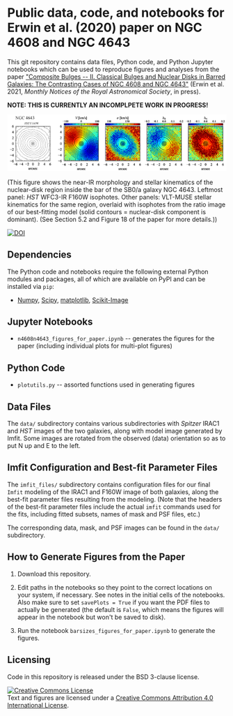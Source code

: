 # Public data, code, and notebooks for Erwin et al. (2020) paper on NGC 4608 and NGC 4643

This git repository contains data files, Python code, and Python Jupyter
notebooks which can be used to reproduce figures and analyses from the
paper ["Composite Bulges -- II. Classical Bulges and Nuclear Disks in
Barred Galaxies: The Contrasting Cases of NGC 4608 and NGC
4643"](https://www.mpe.mpg.de/~erwin/temp/n4608_n4643_paper.pdf) (Erwin et
al. 2021, *Monthly Notices of the Royal Astronomical Society*,
in press).

**NOTE: THIS IS CURRENTLY AN INCOMPLPETE WORK IN PROGRESS!**

![NGC 4643: nuclear-disk kinematics](./n4643_MUSE-kinematics_single-row.png)

(This figure shows the near-IR morphology and stellar kinematics of the
nuclear-disk region inside the bar of the SB0/a galaxy NGC 4643.
Leftmost panel: *HST* WFC3-IR F160W isophotes. Other panels: VLT-MUSE
stellar kinematics for the same region, overlaid with isophotes from the
ratio image of our best-fitting model (solid contours = nuclear-disk
component is dominant). (See Section 5.2 and Figure 18 of the paper for
more details.))

[![DOI](https://zenodo.org/badge/DOI/10.5281/zenodo.4235501.svg)](https://doi.org/10.5281/zenodo.4235501)



## Dependencies

The Python code and notebooks require the following external Python modules and packages,
all of which are available on PyPI and can be installed via `pip`:

   * [Numpy](https://www.numpy.org), [Scipy](https://www.scipy.org), 
   [matplotlib](https://matplotlib.org), [Scikit-Image](https://scikit-image.org)


## Jupyter Notebooks

   * `n4608n4643_figures_for_paper.ipynb` -- generates the figures for the paper (including
   individual plots for multi-plot figures)

<!-- 
There are two Jupyter Python notebooks:

   * `barsize_fits.ipynb` -- generates (and saves to a text file) various fits

   * `barsizes_figures_for_paper.ipynb` -- generates the figures for the paper (using
   fit coefficients saved by the first notebook)
 -->


## Python Code

   * `plotutils.py` -- assorted functions used in generating figures

<!-- 
   * `datasets.py`, `datautils.py`, `plotutils.py`, `s4gutils.py` -- miscellaneous utility functions
   (including statistics).
   
   * `sample_defs.py` -- definitions of various subsamples of S4G galaxies, in the
   form of integer lists of index values (slices, more or less).
   
   * `fitting_barsizes.py` -- code to assist with the fits in the Jupyter notebook
   `barsize_fits.ipynb`.

   * `make_fit_tables.py` -- code to generate LaTeX tables for the paper
 -->


## Data Files

The `data/` subdirectory contains various subdirectories with *Spitzer* IRAC1 and
*HST* images of the two galaxies, along with model image generated by Imfit. Some
images are rotated from the observed (data) orientation so as to put N up and E to the left.


## Imfit Configuration and Best-fit Parameter Files

The `imfit_files/` subdirectory contains configuration files for our final `Imfit` modeling of the
IRAC1 and F160W image of both galaxies, along the best-fit parameter files resulting
from the modeling. (Note that the headers of the best-fit parameter files include
the actual `imfit` commands used for the fits, including fitted subsets, names of mask
and PSF files, etc.)

The corresponding data, mask, and PSF images can be found in the `data/` subdirectory.


## How to Generate Figures from the Paper

1. Download this repository.

2. Edit paths in the notebooks so they point to the correct locations on your
system, if necessary. See notes in the initial cells of the notebooks. 
Also make sure to set `savePlots = True`
if you want the PDF files to actually be generated (the default is `False`, which
means the figures will appear in the notebook but won't be saved to disk).

3. Run the notebook `barsizes_figures_for_paper.ipynb` to generate the figures.

<!-- 
1. Download this repository.

2. Edit paths in the notebooks so they point to the correct locations on your
system, if necessary. See notes in the initial cells of the notebooks. 
Also make sure to set `savePlots = True`
if you want the PDF files to actually be generated (the default is `False`, which
means the figures will appear in the notebook but won't be saved to disk).

3. **Optionally:** Run the notebook `barsize_fits.ipynb` to generate and
save the various fits. (Note that MSE_pred values and parameter
uncertainties may change slightly, since they are based on bootstrap
resampling.) This is "optional" in that the output files already exist
in this directory (they will be overwritten if the notebook is run).

4. Run the notebook `n4608n4643_figures_for_paper.ipynb` to generate the figures.
(it will read the coefficients of the fits from the file generated by running the
previous notebook).
 -->


## Licensing

Code in this repository is released under the BSD 3-clause license.

<a rel="license" href="http://creativecommons.org/licenses/by/4.0/">
<img alt="Creative Commons License" style="border-width:0" 
src="https://i.creativecommons.org/l/by/4.0/88x31.png" /></a><br />
Text and figures are licensed under a <a rel="license" href="http://creativecommons.org/licenses/by/4.0/">Creative Commons Attribution 4.0 International License</a>.
